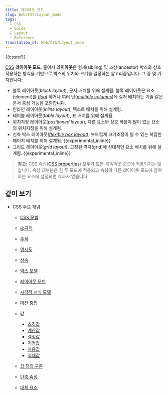 ```yaml
---
title: 레이아웃 모드
slug: Web/CSS/Layout_mode
tags:
  - CSS
  - Guide
  - Layout
  - Reference
translation_of: Web/CSS/Layout_mode
---
```


{{cssref}}

[CSS](/ko/docs/Web/CSS) **레이아웃 모드**, 줄여서 **레이아웃**은 형제(sibling) 및 조상(ancestor) 박스와 상호 작용하는 방식을 기반으로 박스의 위치와 크기를 결정하는 알고리즘입니다. 그 중 몇 가지입니다:

- 블록 레이아웃(_block layout_), 문서 배치를 위해 설계됨. 블록 레이아웃은 요소(element)를 [_float_](/ko/docs/Web/CSS/float) 하거나 여러 단([_multiple columns_](/ko/docs/Web/CSS/CSS_Columns/Using_multi-column_layouts))에 걸쳐 배치하는 기술 같은 문서 중심 기능을 포함합니다.
- 인라인 레이아웃(_inline layout_), 텍스트 배치를 위해 설계됨.
- 테이블 레이아웃(_table layout_), 표 배치를 위해 설계됨.
- 위치지정 레이아웃(_positioned layout_), 다른 요소와 상호 작용이 많이 없는 요소의 위치지정을 위해 설계됨.
- 신축 박스 레이아웃([_flexible box layout_](/ko/docs/Web/CSS/CSS_Flexible_Box_Layout/Using_CSS_flexible_boxes)), 부드럽게 크기조정이 될 수 있는 복잡한 페이지 배치를 위해 설계됨. {{experimental_inline}}
- 그리드 레이아웃(_grid layout_), 고정된 격자(grid)에 상대적인 요소 배치를 위해 설계됨. {{experimental_inline}}

> **참고:** CSS 속성([CSS properties](/ko/docs/Web/CSS/CSS_Reference)) 모두가 모든 *레이아웃 모드*에 적용되지는 않습니다. 속성 대부분은 한 두 모드에 적용되고 속성이 다른 레이아웃 모드에 참여하는 요소에 설정되면 효과가 없습니다.

## 같이 보기

- CSS 주요 개념

  - [CSS 문법](/ko/docs/Web/CSS/Syntax)
  - [@규칙](/ko/docs/Web/CSS/At-rule)
  - [주석](/ko/docs/Web/CSS/Comments)
  - [명시도](/ko/docs/Web/CSS/Specificity)
  - [상속](/ko/docs/Web/CSS/inheritance)
  - [박스 모델](/ko/docs/Web/CSS/CSS_Box_Model/Introduction_to_the_CSS_box_model)
  - [레이아웃 모드](/ko/docs/Web/CSS/Layout_mode)
  - [시각적 서식 모델](/ko/docs/Web/CSS/Visual_formatting_model)
  - [마진 중첩](/ko/docs/Web/CSS/CSS_Box_Model/Mastering_margin_collapsing)
  - 값

    - [초깃값](/ko/docs/Web/CSS/initial_value)
    - [계산값](/ko/docs/Web/CSS/computed_value)
    - [결정값](/ko/docs/Web/CSS/resolved_value)
    - [지정값](/ko/docs/Web/CSS/specified_value)
    - [사용값](/ko/docs/Web/CSS/used_value)
    - [실제값](/ko/docs/Web/CSS/actual_value)

  - [값 정의 구문](/ko/docs/Web/CSS/Value_definition_syntax)
  - [단축 속성](/ko/docs/Web/CSS/Shorthand_properties)
  - [대체 요소](/ko/docs/Web/CSS/Replaced_element)
